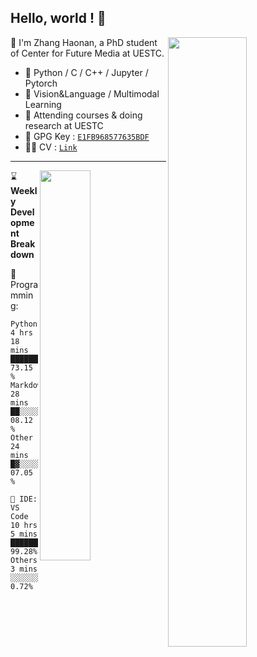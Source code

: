 ## Hello, world ! 👋

[<img align="right" width="50%" src="https://github-readme-stats.vercel.app/api?username=zchoi&count_private=true&title_color=FFFFFF&icon_color=FFFFFF&text_color=FFFFFF&show_icons=true&bg_color=DEG,e66446,924f93">](https://github.com/zchoi/github-readme-stats)

👻 I'm Zhang Haonan, a PhD student of Center for Future Media at UESTC. 
- 🦾 Python / C / C++ / Jupyter / Pytorch
- 🤔 Vision&Language / Multimodal Learning
- 🌱 Attending courses & doing research at UESTC
- 🔑 GPG Key : [`E1FB968577635BDF`](https://github.com/zchoi.gpg)
- 🙋‍♂️ CV : [`Link`]()
---
  
[<img align="right" width="40%" src="https://github-readme-stats.vercel.app/api/top-langs/?username=zchoi&layout=compact&title_color=FFFFFF&icon_color=FFFFFF&text_color=FFFFFF&show_icons=true&bg_color=DEG,e66446,924f93&hide=jupyter_notebook">](https://github.com/anuraghazra/github-readme-stats)

⌛ **Weekly Development Breakdown** 
<!--START_SECTION:waka-->
💾 Programming: 
```text
Python       4 hrs 18 mins   ██████████████████▒░░░░░░   73.15 %
Markdown     28 mins         ██░░░░░░░░░░░░░░░░░░░░░░░   08.12 %
Other        24 mins         █▓░░░░░░░░░░░░░░░░░░░░░░░   07.05 %
```

<!--END_SECTION:waka-->
```text
🚀 IDE: 
VS Code        10 hrs 5 mins   ██████████████████████  99.28%
Others         3 mins          ░░░░░░░░░░░░░░░░░░░░░░  0.72%
```
